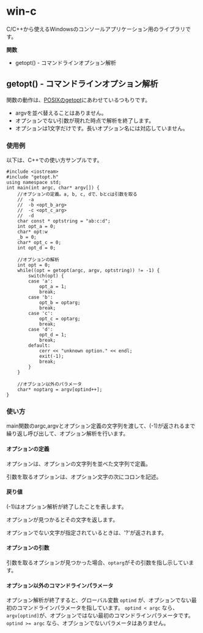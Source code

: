 win-c
============

C/C++から使えるWindowsのコンソールアプリケーション用のライブラリです。

__関数__

* getopt() - コマンドラインオプション解析


## getopt() - コマンドラインオプション解析

関数の動作は、[POSIXのgetopt](http://linuxjm.sourceforge.jp/html/LDP_man-pages/man3/getopt.3.html)にあわせているつもりです。

* argvを並べ替えることはありません。
* オプションでない引数が現れた時点で解析を終了します。
* オプションは1文字だけです。長いオプション名には対応していません。

### 使用例

以下は、C++での使い方サンプルです。

```
#include <iostream>
#include "getopt.h"
using namespace std;
int main(int argc, char* argv[]) {
    //オプションの定義。a, b, c, dで、bとcは引数を取る
    //  -a
    //  -b <opt_b_arg>
    //  -c <opt_c_arg>
    //  -d
    char const * optstring = "ab:c:d";
    int opt_a = 0;
    char* opt:w
    _b = 0;
    char* opt_c = 0;
    int opt_d = 0;

    //オプションの解析
    int opt = 0;
    while((opt = getopt(argc, argv, optstring)) != -1) {
        switch(opt) {
        case 'a':
            opt_a = 1;
            break;
        case 'b':
            opt_b = optarg;
            break;
        case 'c':
            opt_c = optarg;
            break;
        case 'd':
            opt_d = 1;
            break;
        default:
            cerr << "unknown option." << endl;
            exit(-1);
            break;
        }
    }

    //オプション以外のパラメータ
    char* noptarg = argv[optind++];
}
```

### 使い方

main関数のargc,argvとオプション定義の文字列を渡して、(-1)が返されるまで繰り返し呼び出して、オプション解析を行います。

#### オプションの定義

オプションは、オプションの文字列を並べた文字列で定義。

引数を取るオプションは、オプション文字の次にコロンを記述。

#### 戻り値

(-1)はオプション解析が終了したことを表します。

オプションが見つかるとその文字を返します。

オプションでない文字が指定されているときは、'?'が返されます。

#### オプションの引数

引数を取るオプションが見つかった場合、`optarg`がその引数を指し示しています。

#### オプション以外のコマンドラインパラメータ

オプション解析が終了すると、グローバル変数 `optind` が、オプションでない最初のコマンドラインパラメータを指しています。
`optind < argc` なら、`argv[optind]`が、オプションではない最初のコマンドラインパラメータです。
`optind >= argc` なら、オプションでないパラメータはありません。

